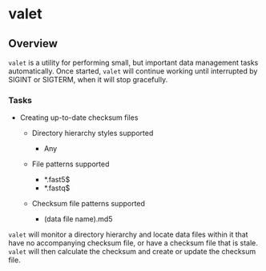 # valet

## Overview

`valet` is a utility for performing small, but important data management tasks
automatically. Once started, `valet` will continue working until interrupted
by SIGINT or SIGTERM, when it will stop gracefully.

### Tasks

- Creating up-to-date checksum files

  - Directory hierarchy styles supported
    
    - Any
  
  - File patterns supported
  
    - *.fast5$
    - *.fastq$

  - Checksum file patterns supported
  
    - (data file name).md5

`valet` will monitor a directory hierarchy and locate data files within it that
have no accompanying checksum file, or have a checksum file that is stale.
`valet` will then calculate the checksum and create or update the checksum file.



